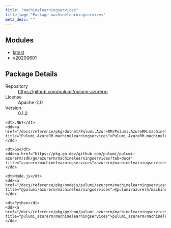 ```yaml
---
title: "machinelearningservices"
title_tag: "Package machinelearningservices"
meta_desc: ""
---
```


<!-- WARNING: this file was generated by Pulumi Docs Generator. -->
<!-- Do not edit by hand unless you're certain you know what you are doing! -->



<h2 id="modules">Modules</h2>
<ul class="api">
    <li><a href="latest/" title="latest"><span class="symbol module"></span>latest</a></li>
    <li><a href="v20200601/" title="v20200601"><span class="symbol module"></span>v20200601</a></li>
</ul>

<h2 id="package-details">Package Details</h2>
<dl class="package-details">
	<dt>Repository</dt>
	<dd><a href="https://github.com/pulumi/pulumi-azurerm">https://github.com/pulumi/pulumi-azurerm</a></dd>
	<dt>License</dt>
	<dd>Apache-2.0</dd>
	<dt>Version</dt>
	<dd>0.1.0</dd>
</dl>



<dl class="tabular">

    <dt>.NET</dt>
    <dd><a href="/docs/reference/pkg/dotnet/Pulumi.AzureRM/Pulumi.AzureRM.machinelearningservices.html" title="Pulumi.AzureRM.machinelearningservices">Pulumi.AzureRM.machinelearningservices</a></dd>

    <dt>Go</dt>
    <dd><a href="https://pkg.go.dev/github.com/pulumi/pulumi-azurerm/sdk/go/azurerm/machinelearningservices?tab=doc#" title="azurerm/machinelearningservices">azurerm/machinelearningservices</a></dd>

    <dt>Node.js</dt>
    <dd><a href="/docs/reference/pkg/nodejs/pulumi/azurerm/machinelearningservices/#" title="@pulumi/azurerm/machinelearningservices">@pulumi/azurerm/machinelearningservices</a></dd>

    <dt>Python</dt>
    <dd><a href="/docs/reference/pkg/python/pulumi_azurerm/machinelearningservices" title="pulumi_azurerm/machinelearningservices">pulumi_azurerm/machinelearningservices</a></dd>

</dl>

